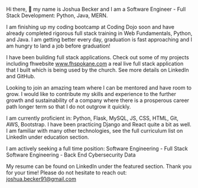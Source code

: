 Hi there, 👋 my name is Joshua Becker and I am a Software Engineer - Full Stack Development: Python, Java, MERN.

I am finishing up my coding bootcamp at Coding Dojo soon and have already completed rigorous full stack training in Web Fundamentals, Python, and Java. I am getting better every day, graduation is fast approaching and I am hungry to land a job before graduation!

I have been building full stack applications. Check out some of my projects including fhwebsite www.fhspokane.com a real live full stack application that I built which is being used by the church. See more details on LinkedIn and GitHub.

Looking to join an amazing team where I can be mentored and have room to grow. I would like to contribute my skills and experience to the further growth and sustainability of a company where there is a prosperous career path longer term so that I do not outgrow it quickly.

I am currently proficient in: Python, Flask, MySQL, JS, CSS, HTML, Git, AWS, Bootstrap. I have been practicing Django and React quite a bit as well. I am familiar with many other technologies, see the full curriculum list on LinkedIn under education section.

I am actively seeking a full time position:
Software Engineering - Full Stack
Software Engineering - Back End
Cybersecurity
Data

My resume can be found on LinkedIn under the featured section. Thank you for your time!
Please do not hesitate to reach out: joshua.becker91@gmail.com

<!--
**joshuabecker91/joshuabecker91** is a ✨ _special_ ✨ repository because its `README.md` (this file) appears on your GitHub profile.

Here are some ideas to get you started:

- 🔭 I’m currently working on ...
- 🌱 I’m currently learning ...
- 👯 I’m looking to collaborate on ...
- 🤔 I’m looking for help with ...
- 💬 Ask me about ...
-  ...
- 😄 Pronouns: ...
- ⚡ Fun fact: ...
-->
